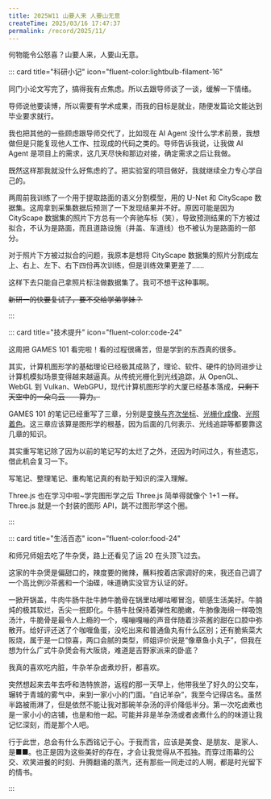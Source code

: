 ```yaml
---
title: 2025W11 山要人来 人要山无意
createTime: 2025/03/16 17:47:37
permalink: /record/2025/11/
---
```


何物能令公怒喜？山要人来，人要山无意。

::: card title="科研小记" icon="fluent-color:lightbulb-filament-16"

同门小论文写完了，搞得我有点焦虑。所以去跟导师谈了一谈，缓解一下情绪。

导师说他要读博，所以需要有学术成果，而我的目标是就业，随便发篇论文能达到毕业要求就行。

我也把其他的一些顾虑跟导师交代了，比如现在 AI Agent 没什么学术前景，我想做但是只能复现他人工作、拉现成的代码之类的。导师告诉我说，让我做 AI Agent 是项目上的需求，这几天尽快和那边对接，确定需求之后让我做。

既然这样那我就没什么好焦虑的了。把实验室的项目做好，我就继续全力专心学自己的。

两周前我训练了一个用于提取路面的语义分割模型，用的 U-Net 和 CityScape 数据集。这周拿到采集数据后预测了一下发现结果并不好。原因可能是因为 CityScape 数据集的照片下方总有一个奔驰车标（笑），导致预测结果的下方被过拟合，不认为是路面，而且道路设施（井盖、车道线）也不被认为是路面的一部分。

对于照片下方被过拟合的问题，我原本是想将 CityScape 数据集的照片分割成左上、右上、左下、右下四份再次训练，但是训练效果更差了……

这样下去只能自己拿照片标注做数据集了。我可不想干这种事啊。

~~新研一的快要复试了，要不交给学弟学妹？~~

:::

::: card title="技术提升" icon="fluent-color:code-24"

这周把 GAMES 101 看完啦！看的过程很痛苦，但是学到的东西真的很多。

其实，计算机图形学的基础理论已经极其成熟了，理论、软件、硬件的协同进步让计算机模拟场景变得越来越逼真。从传统光栅化到光线追踪，从 OpenGL、WebGL 到 Vulkan、WebGPU，现代计算机图形学的大厦已经基本落成，~~只剩下天空中的一朵乌云——算力。~~

GAMES 101 的笔记已经重写了三章，分别是[变换与齐次坐标](/graphics/p1/)、[光栅化成像](/graphics/p2/)、[光照着色](/graphics/p3/)。这三章应该算是图形学的根基，因为后面的几何表示、光线追踪等都要靠这几章的知识。

其实重写笔记除了因为以前的笔记写的太烂了之外，还因为时间过久，有些遗忘，借此机会复习一下。

写笔记、整理笔记、重构笔记真的有助于知识的深入理解。

Three.js 也在学习中啦~学完图形学之后 Three.js 简单得就像个 1+1 一样。Three.js 就是一个封装的图形 API，跳不过图形学这个圈。

:::

::: card title="生活百态" icon="fluent-color:food-24"

和师兄师姐去吃了牛杂煲，路上还看见了运 20 在头顶飞过去。

这家的牛杂煲是偏甜口的，辣度要的微辣，蘸料按着店家调好的来，我还自己调了一个高比例沙茶酱和一个油碟，味道确实没官方认证的好。

一掀开锅盖，牛肉牛肠牛肚牛肺牛脆骨在锅里咕嘟咕嘟冒泡，顿感生活美好。牛腩炖的极其软烂，舌尖一抿即化。牛肠牛肚保持着弹性和脆嫩，牛肺像海绵一样吸饱汤汁，牛脆骨是最令人上瘾的一个，嘎嘣嘎嘣的声音伴随着沙茶酱的甜在口腔中弥散开。给好评还送了个咖喱鱼蛋，没吃出来和普通鱼丸有什么区别；还有脆紫菜大阪烧，属于是一口惊喜，两口会腻的类型，师姐评价说是“像章鱼小丸子”，但我在想为什么广式牛杂煲会有大阪烧，难道是吉野家派来的卧底？

<ImageCard
  image="https://oss.yoake.cc/art/record/1742124201917.webp"
/>

我真的喜欢吃内脏，牛杂羊杂卤煮炒肝，都喜欢。

突然想起来去年去呼和浩特旅游，返程的那一天早上，他带我坐了好久的公交车，辗转于青城的雾气中，来到一家小小的门面。“白记羊杂”，我至今记得店名。虽然半路被雨淋了，但是依然不能让我对那碗羊杂汤的评价降低半分。第一次吃卤煮也是一家小小的店铺，也是和他一起。可能并非是羊杂汤或者卤煮什么的的味道让我记忆深刻，而是那个人吧。

行于此世，总会有什么东西铭记于心。于我而言，应该是美食、是朋友、是家人、是■■。也正是因为这些美好的存在，才会让我觉得从不孤独。而穿过雨幕的公交、欢笑进餐的时刻、升腾翻涌的蒸汽，还有那些一同走过的人啊，都是时光留下的情书。

:::